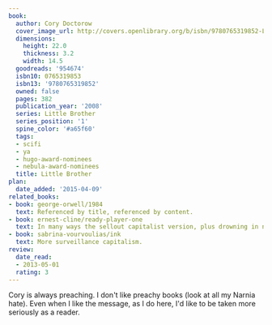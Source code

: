 ```yaml
---
book:
  author: Cory Doctorow
  cover_image_url: http://covers.openlibrary.org/b/isbn/9780765319852-L.jpg
  dimensions:
    height: 22.0
    thickness: 3.2
    width: 14.5
  goodreads: '954674'
  isbn10: 0765319853
  isbn13: '9780765319852'
  owned: false
  pages: 382
  publication_year: '2008'
  series: Little Brother
  series_position: '1'
  spine_color: '#a65f60'
  tags:
  - scifi
  - ya
  - hugo-award-nominees
  - nebula-award-nominees
  title: Little Brother
plan:
  date_added: '2015-04-09'
related_books:
- book: george-orwell/1984
  text: Referenced by title, referenced by content.
- book: ernest-cline/ready-player-one
  text: In many ways the sellout capitalist version, plus drowning in nostalgia.
- book: sabrina-vourvoulias/ink
  text: More surveillance capitalism.
review:
  date_read:
  - 2013-05-01
  rating: 3
---
```


Cory is always preaching. I don't like preachy books (look at all my Narnia hate). Even when I like the message, as I do
here, I'd like to be taken more seriously as a reader.
